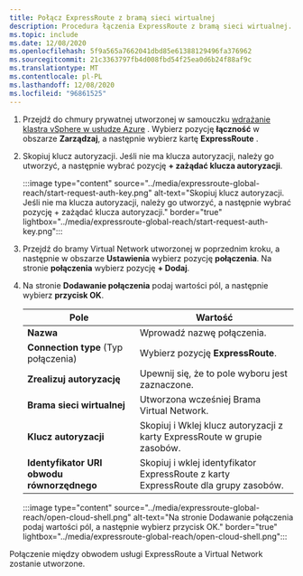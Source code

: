 ```yaml
---
title: Połącz ExpressRoute z bramą sieci wirtualnej
description: Procedura łączenia ExpressRoute z bramą sieci wirtualnej.
ms.topic: include
ms.date: 12/08/2020
ms.openlocfilehash: 5f9a565a7662041dbd85e61388129496fa376962
ms.sourcegitcommit: 21c3363797fb4d008fbd54f25ea0d6b24f88af9c
ms.translationtype: MT
ms.contentlocale: pl-PL
ms.lasthandoff: 12/08/2020
ms.locfileid: "96861525"
---
```

<!-- Used in deploy-azure-vmware-solution.md and tutorial-configure-networking.md -->

1. Przejdź do chmury prywatnej utworzonej w samouczku [wdrażanie klastra vSphere w usłudze Azure](../tutorial-create-private-cloud.md) . Wybierz pozycję **łączność** w obszarze **Zarządzaj**, a następnie wybierz kartę **ExpressRoute** .

1. Skopiuj klucz autoryzacji. Jeśli nie ma klucza autoryzacji, należy go utworzyć, a następnie wybrać pozycję **+ zażądać klucza autoryzacji**.

   :::image type="content" source="../media/expressroute-global-reach/start-request-auth-key.png" alt-text="Skopiuj klucz autoryzacji. Jeśli nie ma klucza autoryzacji, należy go utworzyć, a następnie wybrać pozycję + zażądać klucza autoryzacji." border="true" lightbox="../media/expressroute-global-reach/start-request-auth-key.png":::

1. Przejdź do bramy Virtual Network utworzonej w poprzednim kroku, a następnie w obszarze **Ustawienia** wybierz pozycję **połączenia**. Na stronie **połączenia** wybierz pozycję **+ Dodaj**.

1. Na stronie **Dodawanie połączenia** podaj wartości pól, a następnie wybierz **przycisk OK**. 

   | Pole | Wartość |
   | --- | --- |
   | **Nazwa**  | Wprowadź nazwę połączenia.  |
   | **Connection type** (Typ połączenia)  | Wybierz pozycję **ExpressRoute**.  |
   | **Zrealizuj autoryzację**  | Upewnij się, że to pole wyboru jest zaznaczone.  |
   | **Brama sieci wirtualnej** | Utworzona wcześniej Brama Virtual Network.  |
   | **Klucz autoryzacji**  | Skopiuj i Wklej klucz autoryzacji z karty ExpressRoute w grupie zasobów. |
   | **Identyfikator URI obwodu równorzędnego**  | Skopiuj i wklej identyfikator ExpressRoute z karty ExpressRoute dla grupy zasobów.  |

   :::image type="content" source="../media/expressroute-global-reach/open-cloud-shell.png" alt-text="Na stronie Dodawanie połączenia podaj wartości pól, a następnie wybierz przycisk OK." border="true" lightbox="../media/expressroute-global-reach/open-cloud-shell.png":::

Połączenie między obwodem usługi ExpressRoute a Virtual Network zostanie utworzone.